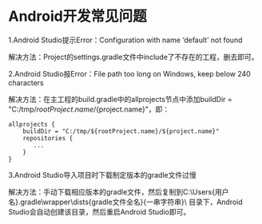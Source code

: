 Android开发常见问题
=====================

1.Android Studio提示Error：Configuration with name ‘default’ not found

解决方法：Project的settings.gradle文件中include了不存在的工程，删去即可。

2.Android Studio报Error：File path too long on Windows, keep below 240 characters

解决方法：在主工程的build.gradle中的allprojects节点中添加buildDir = "C:/tmp/${rootProject.name}/${project.name}"，即：
```
allprojects {
    buildDir = "C:/tmp/${rootProject.name}/${project.name}"
    repositories {
       ...
    }
}
```

3.Android Studio导入项目时下载制定版本的gradle文件过慢

解决方法：手动下载相应版本的gradle文件，然后复制到C:\Users\{用户名}\.gradle\wrapper\dists\{gradle文件全名}\{一串字符串}\ 目录下，Android Studio会自动创建该目录，然后重启Android Studio即可。
